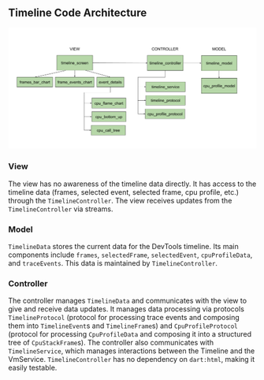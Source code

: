 <!--
Copyright 2025 The Flutter Authors
Use of this source code is governed by a BSD-style license that can be
found in the LICENSE file or at https://developers.google.com/open-source/licenses/bsd.
-->
## Timeline Code Architecture

<img src="timeline_architecture.png" width="800" />

### View

The view has no awareness of the timeline data directly. It has access to the timeline data (frames, selected event,
selected frame, cpu profile, etc.) through the `TimelineController`. The view receives updates from the
`TimelineController` via streams.

### Model

`TimelineData` stores the current data for the DevTools timeline. Its main components include `frames`, `selectedFrame`,
`selectedEvent`, `cpuProfileData`, and `traceEvents`. This data is maintained by `TimelineController`.

### Controller

The controller manages `TimelineData` and communicates with the view to give and receive data updates. It manages data
processing via protocols `TimelineProtocol` (protocol for processing trace events and composing them into
`TimelineEvent`s and `TimelineFrame`s) and `CpuProfileProtocol` (protocol for processing `CpuProfileData` and composing
it into a structured tree of `CpuStackFrame`s). The controller also communicates with `TimelineService`, which manages
interactions between the Timeline and the VmService. `TimelineController` has no dependency on `dart:html`, making it
easily testable.
